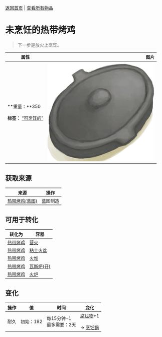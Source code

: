 [返回首页](index.md)   |  [查看所有物品](object.md)
# 未烹饪的热带烤鸡  
> 下一步是放火上烹饪。  
  
  属性  |   图片   
 ----  |  ----:   
 **重量：**350<br><br>**标签：**	[“可烹饪的”](tag_Cookable.md)  |  ![](Sprite/CookingPotClosed.png)   
  
## 获取来源  
来源  |  操作  
----  |  ----  
[热带烤鸡(蓝图)](Bp_IslandChicken.md)  |  蓝图制造  
## 可用于转化  
转化为  |  容器  
----  |  ----  
[热带烤鸡](IslandChicken.md)  |  [营火](Campfire.md)  
[热带烤鸡](IslandChicken.md)  |  [粘土火盆](ClayFirePit.md)  
[热带烤鸡](IslandChicken.md)  |  [火堆](Fire.md)  
[热带烤鸡](IslandChicken.md)  |  [瓦斯炉(开)](GasCookerOn.md)  
[热带烤鸡](IslandChicken.md)  |  [火炉](Stove.md)  
## 变化  
操作  |  值  |  时间  |  变化  
----  |  ----  |  ----  |  ----  
耐久  |  初始：192  |  每15分钟-1<br>最多需要：2天  |  [腐烂物](RottenRemains.md)+1 <br><br>→ [烹饪锅](CookingPot.md)  
